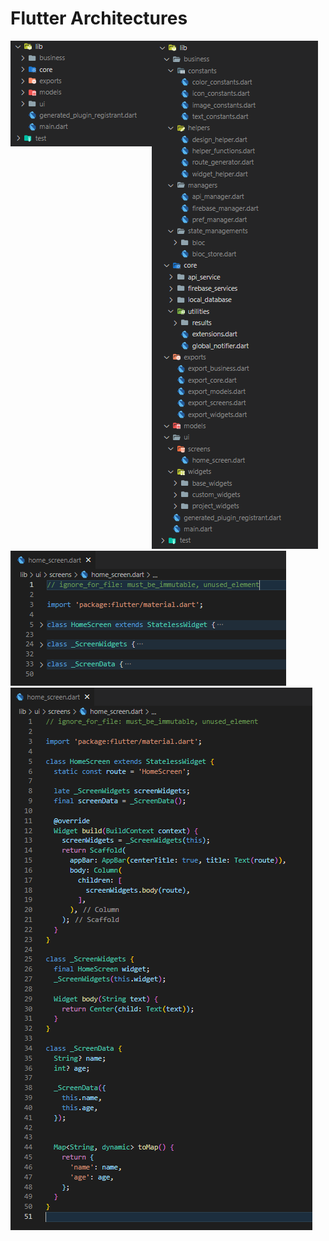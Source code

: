 # Flutter Architectures

<!DOCTYPE html>
<html>
  <body>
    <div style="float:left"><img src="https://raw.githubusercontent.com/ciyabox/Flutter_Architectures/master/images/flutter_arc_1.PNG" /></div>
    <div style="float:left"><img src="https://raw.githubusercontent.com/ciyabox/Flutter_Architectures/master/images/flutter_arc_2.PNG" /></div>
    <div style="float:left"><img src="https://raw.githubusercontent.com/ciyabox/Flutter_Architectures/master/images/flutter_arc_3.PNG" /></div>
    <div><img src="https://raw.githubusercontent.com/ciyabox/Flutter_Architectures/master/images/flutter_arc_4.PNG" /></div>
  </body>
</html>
